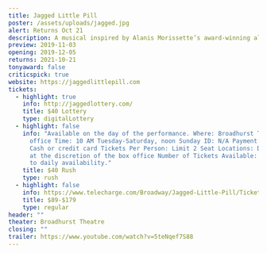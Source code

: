 ```yaml
---
title: Jagged Little Pill
poster: /assets/uploads/jagged.jpg
alert: Returns Oct 21
description: A musical inspired by Alanis Morissette’s award-winning album.
preview: 2019-11-03
opening: 2019-12-05
returns: 2021-10-21
tonyaward: false
criticspick: true
website: https://jaggedlittlepill.com
tickets:
  - highlight: true
    info: http://jaggedlottery.com/
    title: $40 Lottery
    type: digitalLottery
  - highlight: false
    info: "Available on the day of the performance. Where: Broadhurst Theatre box
      office Time: 10 AM Tuesday-Saturday, noon Sunday ID: N/A Payment Method:
      Cash or credit card Tickets Per Person: Limit 2 Seat Locations: Determined
      at the discretion of the box office Number of Tickets Available: Subject
      to daily availability."
    title: $40 Rush
    type: rush
  - highlight: false
    info: https://www.telecharge.com/Broadway/Jagged-Little-Pill/Ticket
    title: $89-$179
    type: regular
header: ""
theater: Broadhurst Theatre
closing: ""
trailer: https://www.youtube.com/watch?v=5teNqef7S88
---
```

